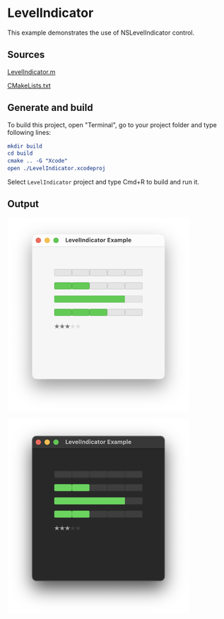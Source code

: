 # LevelIndicator

This example demonstrates the use of NSLevelIndicator control.

## Sources

[LevelIndicator.m](LevelIndicator.m)

[CMakeLists.txt](CMakeLists.txt)

## Generate and build

To build this project, open "Terminal", go to your project folder and type following lines:

``` cmake
mkdir build
cd build
cmake .. -G "Xcode"
open ./LevelIndicator.xcodeproj
```

Select `LevelIndicator` project and type Cmd+R to build and run it.

## Output

![Screenshot](../../../docs/Pictures/LevelIndicator.png)

![Screenshot](../../../docs/Pictures/LevelIndicatorDark.png)
